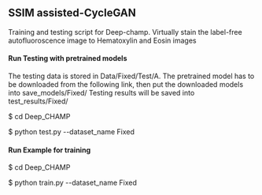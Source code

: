 
## SSIM assisted-CycleGAN
Training and testing script for Deep-champ. 
Virtually stain the label-free autofluoroscence image to Hematoxylin and Eosin images

#### Run Testing with pretrained models
The testing data is stored in Data/Fixed/Test/A.
The pretrained model has to be downloaded from the following link, then put the downloaded models into save_models/Fixed/
Testing results will be saved into test_results/Fixed/

$ cd Deep_CHAMP

$ python test.py --dataset_name Fixed



#### Run Example for training
$ cd Deep_CHAMP

$ python train.py --dataset_name Fixed
